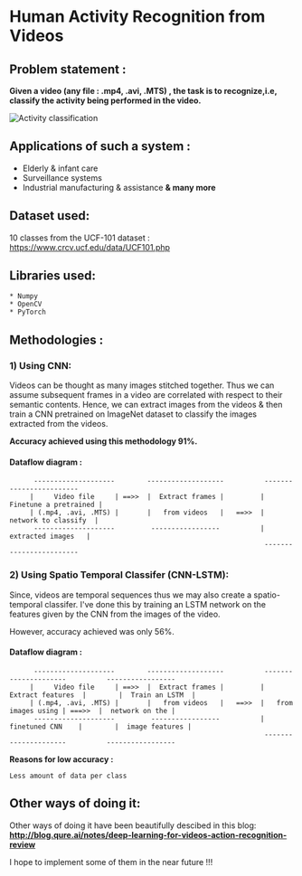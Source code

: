 # Human Activity Recognition from Videos

## Problem statement :

**Given a video (any file : .mp4, .avi, .MTS) , the task is to recognize,i.e, classify the activity being performed in the video.**

![Activity classification](https://cse.buffalo.edu/~jcorso/r/actionbank/files/action_bank_montage.png)

## Applications of such a system :

* Elderly & infant care
* Surveillance systems
* Industrial manufacturing & assistance
**& many more**

## Dataset used:

10 classes from the UCF-101 dataset : https://www.crcv.ucf.edu/data/UCF101.php

## Libraries used:

```
* Numpy
* OpenCV 
* PyTorch 
```
## Methodologies :

### 1) Using CNN:

Videos can be thought as many images stitched together. Thus we can assume subsequent frames in a video are correlated with respect to their semantic contents. Hence, we can extract images from the videos & then train a CNN pretrained on ImageNet dataset to classify the images extracted from the videos.

**Accuracy achieved using this methodology 91%.**

#### Dataflow diagram :

```
      --------------------        -------------------          ------------------------ 
     |     Video file     | ==>>  |  Extract frames |         |  Finetune a pretrained |
     | (.mp4, .avi, .MTS) |       |   from videos   |   ==>>  |   network to classify  |
      --------------------         -----------------          |     extracted images   |
                                                               ------------------------   
```

### 2) Using Spatio Temporal Classifer (CNN-LSTM):

Since, videos are temporal sequences thus we may also create a spatio-temporal classifer. I've done this by training an LSTM network on the features given by the CNN from the images of the video.

However, accuracy achieved was only 56%. 

#### Dataflow diagram :

```
      --------------------        -------------------          ---------------------          -----------------
     |     Video file     | ==>>  |  Extract frames |         |   Extract features  |        |  Train an LSTM  |
     | (.mp4, .avi, .MTS) |       |   from videos   |   ==>>  |   from images using | ===>>  |  network on the |  
      --------------------         -----------------          |    finetuned CNN    |        |  image features |
                                                               ---------------------          -----------------
```

**Reasons for low accuracy :**

```
Less amount of data per class
```

## Other ways of doing it:

Other ways of doing it have been beautifully descibed in this blog: **http://blog.qure.ai/notes/deep-learning-for-videos-action-recognition-review**

I hope to implement some of them in the near future !!!
